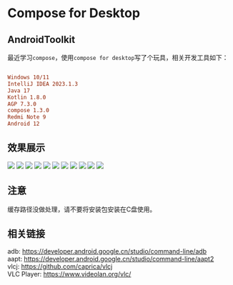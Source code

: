 # Compose for Desktop

## AndroidToolkit

最近学习`compose`，使用`compose for desktop`写了个玩具，相关开发工具如下：

```ini

Windows 10/11
IntelliJ IDEA 2023.1.3
Java 17
Kotlin 1.8.0
AGP 7.3.0
compose 1.3.0
Redmi Note 9
Android 12

```

## 效果展示

![](/image/ComposeDesktop/device.png)
![](/image/ComposeDesktop/device2.png)
![](/image/ComposeDesktop/tip.png)
![](/image/ComposeDesktop/app1.png)
![](/image/ComposeDesktop/app2.png)
![](/image/ComposeDesktop/screenshot.png)
![](/image/ComposeDesktop/video.png)
![](/image/ComposeDesktop/video2.png)
![](/image/ComposeDesktop/sign.png)
![](/image/ComposeDesktop/file.png)
![](/image/ComposeDesktop/console.png)


## 注意

缓存路径没做处理，请不要将安装包安装在C盘使用。


## 相关链接

adb: <https://developer.android.google.cn/studio/command-line/adb>   
aapt: <https://developer.android.google.cn/studio/command-line/aapt2>   
vlcj: <https://github.com/caprica/vlcj>   
VLC Player: <https://www.videolan.org/vlc/>    